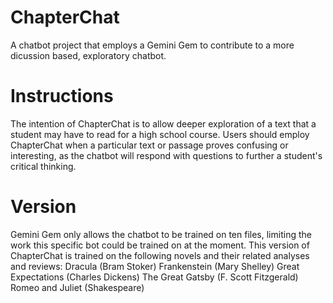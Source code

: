 # ChapterChat
A chatbot project that employs a Gemini Gem to contribute to a more dicussion based, exploratory chatbot.

# Instructions
The intention of ChapterChat is to allow deeper exploration of a text that a student may have to read for a high school course. Users should employ ChapterChat when a particular text or passage proves confusing or interesting, as the chatbot will respond with questions to further a student's critical thinking.

# Version
Gemini Gem only allows the chatbot to be trained on ten files, limiting the work this specific bot could be trained on at the moment.
This version of ChapterChat is trained on the following novels and their related analyses and reviews:
    Dracula (Bram Stoker)
    Frankenstein (Mary Shelley)
    Great Expectations (Charles Dickens)
    The Great Gatsby (F. Scott Fitzgerald)
    Romeo and Juliet (Shakespeare)

